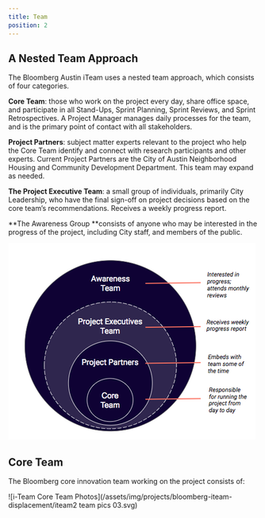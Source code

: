 ```yaml
---
title: Team
position: 2
---
```


## A Nested Team Approach
The Bloomberg Austin iTeam uses a nested team approach, which consists of four categories.

**Core Team**: those who work on the project every day, share office space, and participate in all Stand-Ups, Sprint Planning, Sprint Reviews, and Sprint Retrospectives. A Project Manager manages daily processes for the team, and is the primary point of contact with all stakeholders.

**Project Partners**: subject matter experts relevant to the project who help the Core Team identify and connect with research participants and other experts. Current Project Partners are the City of Austin Neighborhood Housing and Community Development Department. This team may expand as needed. 

**The Project Executive Team**: a small group of individuals, primarily City Leadership, who have the final sign-off on project decisions based on the core team’s recommendations. Receives a weekly progress report.

**The Awareness Group **consists of anyone who may be interested in the progress of the project, including City staff, and members of the public. 

![Nested Teams Graphic](/assets/img/projects/bloomberg-iteam/iteam-nested-teams.png)


## Core Team
The Bloomberg core innovation team working on the project consists of:


![i-Team Core Team Photos](/assets/img/projects/bloomberg-iteam-displacement/iteam2 team pics 03.svg)
